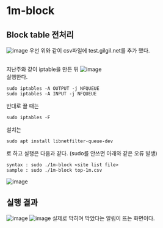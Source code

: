 # 1m-block
## Block table 전처리
![image](https://user-images.githubusercontent.com/38641848/141061592-d6dcaaaa-7759-430c-a553-d5672c7dea41.png)
우선 위와 같이 csv파일에 test.gilgil.net를 추가 했다.
## 
지난주와 같이 iptable을 만든 뒤
![image](https://user-images.githubusercontent.com/38641848/141061942-03499f25-d64b-44ce-84f5-472b238d62e2.png)  
실행한다.
```batch
sudo iptables -A OUTPUT -j NFQUEUE
sudo iptables -A INPUT -j NFQUEUE
```
반대로 끌 때는
```batch
sudo iptables -F
```
설치는
```batch
sudo apt install libnetfilter-queue-dev
```
로 하고 실행은 다음과 같다.
(sudo를 안쓰면 아래와 같은 오류 발생)
```batch
syntax : sudo ./1m-block <site list file>
sample : sudo ./1m-block top-1m.csv
```
![image](https://user-images.githubusercontent.com/38641848/141063598-c4c10aeb-cb6d-4eb9-9242-ce319fc0f4e2.png)

## 실행 결과
![image](https://user-images.githubusercontent.com/38641848/141062695-593996a8-d73f-4621-b112-e11551ffe002.png)
![image](https://user-images.githubusercontent.com/38641848/141062843-dec079b0-39ea-4b7b-a1ab-77a532765b55.png)
실제로 막히며 막았다는 알림이 뜨는 화면이다.
